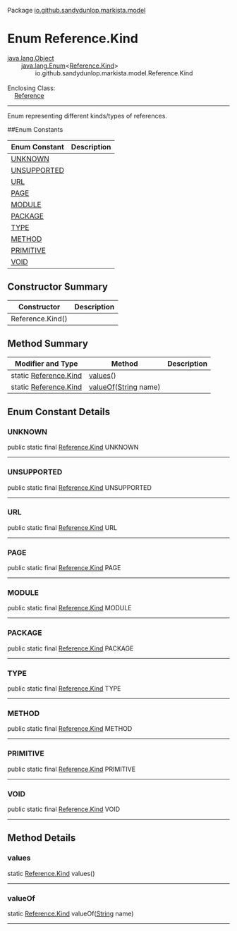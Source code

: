 Package [io.github.sandydunlop.markista.model](index.md)

# Enum Reference.Kind
[java.lang.Object](https://docs.oracle.com/en/java/javase/24/docs/api/java.base/java/lang/Object.html)<br/>
        [java.lang.Enum](https://docs.oracle.com/en/java/javase/24/docs/api/java.base/java/lang/Enum.html)&lt;[Reference.Kind](Reference.Kind.md)&gt;<br/>
                io.github.sandydunlop.markista.model.Reference.Kind<br/>
<br/>
Enclosing Class:<br/>
    [Reference](Reference.md)


----

Enum representing different kinds/types of references.


##Enum Constants

| Enum Constant               | Description |
|-----------------------------|-------------|
| [UNKNOWN](#unknown)         |             |
| [UNSUPPORTED](#unsupported) |             |
| [URL](#url)                 |             |
| [PAGE](#page)               |             |
| [MODULE](#module)           |             |
| [PACKAGE](#package)         |             |
| [TYPE](#type)               |             |
| [METHOD](#method)           |             |
| [PRIMITIVE](#primitive)     |             |
| [VOID](#void)               |             |

## Constructor Summary

| Constructor      | Description |
|------------------|-------------|
| Reference.Kind() |             |

## Method Summary

| Modifier and Type                          | Method                                                                                                                 | Description |
|--------------------------------------------|------------------------------------------------------------------------------------------------------------------------|-------------|
| static [Reference.Kind](Reference.Kind.md) | [values](#values)()                                                                                                    |             |
| static [Reference.Kind](Reference.Kind.md) | [valueOf](#valueof)([String](https://docs.oracle.com/en/java/javase/24/docs/api/java.base/java/lang/String.html) name) |             |

## Enum Constant Details

### UNKNOWN

public static final [Reference.Kind](Reference.Kind.md) UNKNOWN




---

### UNSUPPORTED

public static final [Reference.Kind](Reference.Kind.md) UNSUPPORTED




---

### URL

public static final [Reference.Kind](Reference.Kind.md) URL




---

### PAGE

public static final [Reference.Kind](Reference.Kind.md) PAGE




---

### MODULE

public static final [Reference.Kind](Reference.Kind.md) MODULE




---

### PACKAGE

public static final [Reference.Kind](Reference.Kind.md) PACKAGE




---

### TYPE

public static final [Reference.Kind](Reference.Kind.md) TYPE




---

### METHOD

public static final [Reference.Kind](Reference.Kind.md) METHOD




---

### PRIMITIVE

public static final [Reference.Kind](Reference.Kind.md) PRIMITIVE




---

### VOID

public static final [Reference.Kind](Reference.Kind.md) VOID




---


## Method Details

### values

static [Reference.Kind](Reference.Kind.md) values()




---

### valueOf

static [Reference.Kind](Reference.Kind.md) valueOf([String](https://docs.oracle.com/en/java/javase/24/docs/api/java.base/java/lang/String.html) name)




---

